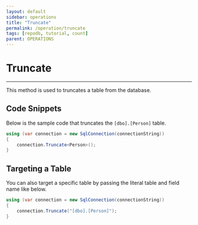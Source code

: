 ```yaml
---
layout: default
sidebar: operations
title: "Truncate"
permalink: /operation/truncate
tags: [repodb, tutorial, count]
parent: OPERATIONS
---
```


# Truncate

---

This method is used to truncates a table from the database.

## Code Snippets

Below is the sample code that truncates the `[dbo].[Person]` table.

```csharp
using (var connection = new SqlConnection(connectionString))
{
    connection.Truncate<Person>();
}
```

## Targeting a Table

You can also target a specific table by passing the literal table and field name like below.

```csharp
using (var connection = new SqlConnection(connectionString))
{
    connection.Truncate("[dbo].[Person]");
}
```
